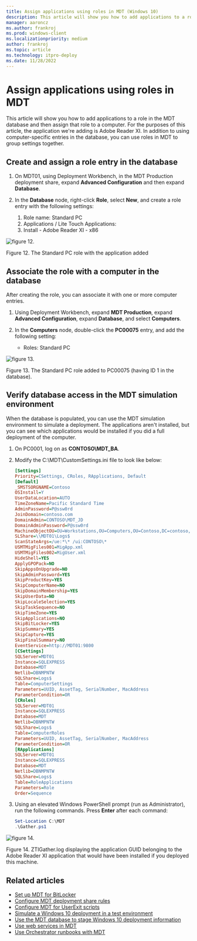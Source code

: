 ```yaml
---
title: Assign applications using roles in MDT (Windows 10)
description: This article will show you how to add applications to a role in the MDT database and then assign that role to a computer.
manager: aaroncz
ms.author: frankroj
ms.prod: windows-client
ms.localizationpriority: medium
author: frankroj
ms.topic: article
ms.technology: itpro-deploy
ms.date: 11/28/2022
---
```


# Assign applications using roles in MDT

This article will show you how to add applications to a role in the MDT database and then assign that role to a computer. For the purposes of this article, the application we're adding is Adobe Reader XI. In addition to using computer-specific entries in the database, you can use roles in MDT to group settings together.

## Create and assign a role entry in the database

1. On MDT01, using Deployment Workbench, in the MDT Production deployment share, expand **Advanced Configuration** and then expand **Database**.

2. In the **Database** node, right-click **Role**, select **New**, and create a role entry with the following settings:

    1. Role name: Standard PC
    2. Applications / Lite Touch Applications:
    3. Install - Adobe Reader XI - x86

![figure 12.](../images/mdt-09-fig12.png)

Figure 12. The Standard PC role with the application added

## Associate the role with a computer in the database

After creating the role, you can associate it with one or more computer entries.

1. Using Deployment Workbench, expand **MDT Production**, expand **Advanced Configuration**, expand **Database**, and select **Computers**.

2. In the **Computers** node, double-click the **PC00075** entry, and add the following setting:
    - Roles: Standard PC

![figure 13.](../images/mdt-09-fig13.png)

Figure 13. The Standard PC role added to PC00075 (having ID 1 in the database).

## Verify database access in the MDT simulation environment

When the database is populated, you can use the MDT simulation environment to simulate a deployment. The applications aren't installed, but you can see which applications would be installed if you did a full deployment of the computer.

1. On PC0001, log on as **CONTOSO\\MDT\_BA**.

2. Modify the C:\\MDT\\CustomSettings.ini file to look like below:

    ```ini
    [Settings]
    Priority=CSettings, CRoles, RApplications, Default
    [Default]
    _SMSTSORGNAME=Contoso
    OSInstall=Y
    UserDataLocation=AUTO
    TimeZoneName=Pacific Standard Time 
    AdminPassword=P@ssw0rd
    JoinDomain=contoso.com
    DomainAdmin=CONTOSO\MDT_JD
    DomainAdminPassword=P@ssw0rd
    MachineObjectOU=OU=Workstations,OU=Computers,OU=Contoso,DC=contoso,DC=com
    SLShare=\\MDT01\Logs$
    ScanStateArgs=/ue:*\* /ui:CONTOSO\*
    USMTMigFiles001=MigApp.xml
    USMTMigFiles002=MigUser.xml
    HideShell=YES
    ApplyGPOPack=NO
    SkipAppsOnUpgrade=NO
    SkipAdminPassword=YES
    SkipProductKey=YES
    SkipComputerName=NO
    SkipDomainMembership=YES
    SkipUserData=NO
    SkipLocaleSelection=YES
    SkipTaskSequence=NO
    SkipTimeZone=YES
    SkipApplications=NO
    SkipBitLocker=YES
    SkipSummary=YES
    SkipCapture=YES
    SkipFinalSummary=NO
    EventService=http://MDT01:9800
    [CSettings]
    SQLServer=MDT01
    Instance=SQLEXPRESS
    Database=MDT
    Netlib=DBNMPNTW
    SQLShare=Logs$
    Table=ComputerSettings
    Parameters=UUID, AssetTag, SerialNumber, MacAddress
    ParameterCondition=OR
    [CRoles]
    SQLServer=MDT01
    Instance=SQLEXPRESS
    Database=MDT
    Netlib=DBNMPNTW
    SQLShare=Logs$
    Table=ComputerRoles
    Parameters=UUID, AssetTag, SerialNumber, MacAddress
    ParameterCondition=OR
    [RApplications]
    SQLServer=MDT01
    Instance=SQLEXPRESS
    Database=MDT
    Netlib=DBNMPNTW
    SQLShare=Logs$
    Table=RoleApplications
    Parameters=Role
    Order=Sequence
    ```

3. Using an elevated Windows PowerShell prompt (run as Administrator), run the following commands. Press **Enter** after each command:

    ```powershell
    Set-Location C:\MDT
    .\Gather.ps1

    ```

![figure 14.](../images/mdt-09-fig14.png)

Figure 14. ZTIGather.log displaying the application GUID belonging to the Adobe Reader XI application that would have been installed if you deployed this machine.

## Related articles

- [Set up MDT for BitLocker](set-up-mdt-for-bitlocker.md)
- [Configure MDT deployment share rules](configure-mdt-deployment-share-rules.md)
- [Configure MDT for UserExit scripts](configure-mdt-for-userexit-scripts.md)
- [Simulate a Windows 10 deployment in a test environment](simulate-a-windows-10-deployment-in-a-test-environment.md)
- [Use the MDT database to stage Windows 10 deployment information](use-the-mdt-database-to-stage-windows-10-deployment-information.md)
- [Use web services in MDT](use-web-services-in-mdt.md)
- [Use Orchestrator runbooks with MDT](use-orchestrator-runbooks-with-mdt.md)
